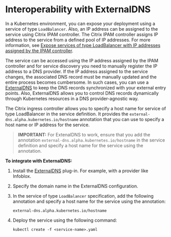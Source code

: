 # Interoperability with ExternalDNS

In a Kubernetes environment, you can expose your deployment using a service of type `LoadBalancer`. Also, an IP address can be assigned to the service using Citrix IPAM controller. The Citrix IPAM controller assigns IP address to the service from a defined pool of IP addresses. For more information, see [Expose services of type LoadBalancer with IP addresses assigned by the IPAM controller](https://github.com/citrix/citrix-k8s-ingress-controller/blob/master/docs/network/type_loadbalancer.md).

The service can be accessed using the IP address assigned by the IPAM controller and for service discovery you need to manually register the IP address to a DNS provider. If the IP address assigned to the service changes, the associated DNS record must be manually updated and the entire process becomes cumbersome. In such cases, you can use a [ExternalDNS](https://github.com/kubernetes-sigs/external-dns) to keep the DNS records synchronized with your external entry points. Also, ExternalDNS allows you to control DNS records dynamically through Kubernetes resources in a DNS provider-agnostic way.

The Citrix ingress controller allows you to specify a host name for service of type LoadBalancer in the service definition. It provides the `external-dns.alpha.kubernetes.io/hostname` annotation that you can use to specify a host name or IP address for the service.

>**IMPORTANT:** For ExtenalDNS to work, ensure that you add the annotation `external-dns.alpha.kubernetes.io/hostname` in the service definition and specify a host name for the service using the annotation.

**To integrate with ExternalDNS:**

1.  Install the [ExternalDNS](https://github.com/kubernetes-sigs/external-dns) plug-in. For example, with a provider like Infoblox.
1.  Specify the domain name in the ExternalDNS configuration.
1.  In the service of type `LoadBalancer` specification, add the following annotation and specify a host name for the service using the annotation:

        external-dns.alpha.kubernetes.io/hostname

1.  Deploy the service using the following command:

        kubectl create -f <service-name>.yaml
